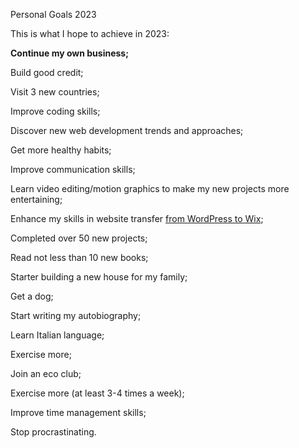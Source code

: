 Personal Goals 2023

This is what I hope to achieve in 2023:

<p><b>Continue my own business;</b></p>
<p>Build good credit;
<p>Visit 3 new countries;
<p>Improve coding skills;
<p>Discover new web development trends and approaches;
<p>Get more healthy habits;
<p>Improve communication skills;
<p>Learn video editing/motion graphics to make my new projects more entertaining;
<p>Enhance my skills in website transfer <a href="https://sitebuilders.pro/wordpress-to-wix-migration">from WordPress to Wix</a>;
<p>Completed over 50 new projects;
<p>Read not less than 10 new books;
<p>Starter building a new house for my family;
<p>Get a dog;
<p>Start writing my autobiography;
<p>Learn Italian language;
<p>Exercise more;
<p>Join an eco club;
<p>Exercise more (at least 3-4 times a week);
<p>Improve time management skills;
<p>Stop procrastinating. 
